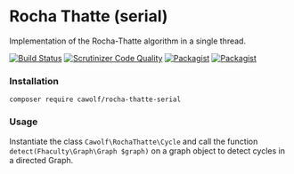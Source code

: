 # Rocha Thatte (serial)
Implementation of the Rocha-Thatte algorithm in a single thread.

[![Build Status](https://travis-ci.org/cawolf/RochaThatteSerial.svg?branch=master)](https://travis-ci.org/cawolf/RochaThatteSerial)
[![Scrutinizer Code Quality](https://scrutinizer-ci.com/g/cawolf/RochaThatteSerial/badges/quality-score.png?b=master)](https://scrutinizer-ci.com/g/cawolf/RochaThatteSerial/?branch=master)
[![Packagist](https://img.shields.io/packagist/v/cawolf/rocha-thatte-serial.svg?maxAge=2592000)](https://packagist.org/packages/cawolf/rocha-thatte-serial)
[![Packagist](https://img.shields.io/packagist/l/cawolf/rocha-thatte-serial.svg?maxAge=2592000)](https://packagist.org/packages/cawolf/rocha-thatte-serial)


### Installation

    composer require cawolf/rocha-thatte-serial
    
### Usage

Instantiate the class `Cawolf\RochaThatte\Cycle` and call the function `detect(Fhaculty\Graph\Graph $graph)` on a graph 
object to detect cycles in a directed Graph.
